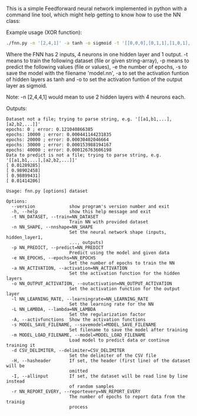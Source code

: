This is a simple Feedforward neural network implemented in python with a command line tool, which might help getting to know how to use the NN class:

Example usage (XOR function):

``` sh
./fnn.py -n '[2,4,1]' -a tanh -o sigmoid -t '[[0,0,0],[0,1,1],[1,0,1],[1,1,0]]' -p '[[0,0],[0,1],[1,0],[1,1]]' -e 50000 -s model.nn
```

Where the FNN has 2 inputs, 4 neurons in one hidden layer and 1 output. -t means to train the following dataset (file or given string-array), -p means to predict the following values (file or values), -e the number of epochs, -s to save the model with the filename 'model.nn', -a to set the activation funtion of hidden layers as tanh and -o to set the activation funtion of the output layer as sigmoid.


Note: -n [2,4,4,1] would mean to use 2 hidden layers with 4 neurons each.

Outputs:
```
Dataset not a file; trying to parse string, e.g. '[[a1,b1,...],[a2,b2,...]]'
epochs: 0 ; error: 0.121040866385
epochs: 10000 ; error: 0.000441144231835
epochs: 20000 ; error: 0.00030402046664
epochs: 30000 ; error: 0.000153988194167
epochs: 40000 ; error: 0.000126763606198
Data to predict is not a file; trying to parse string, e.g. '[[a1,b1,...],[a2,b2,...]]'
[ 0.01289285]
[ 0.98902458]
[ 0.98899431]
[ 0.01414206]
```


```
Usage: fnn.py [options] dataset

Options:
  --version             show program's version number and exit
  -h, --help            show this help message and exit
  -t NN_DATASET, --train=NN_DATASET
                        Train NN with provided dataset
  -n NN_SHAPE, --nnshape=NN_SHAPE
                        Set the neural network shape (inputs, hidden_layer1,
                        ..., outputs)
  -p NN_PREDICT, --predict=NN_PREDICT
                        Predict using the model and given data
  -e NN_EPOCHS, --epochs=NN_EPOCHS
                        Set the number of epochs to train the NN
  -a NN_ACTIVATION, --activation=NN_ACTIVATION
                        Set the activation function for the hidden layers
  -o NN_OUTPUT_ACTIVATION, --outactivation=NN_OUTPUT_ACTIVATION
                        Set the activation function for the output layer
  -l NN_LEARNING_RATE, --learningrate=NN_LEARNING_RATE
                        Set the learning rate for the NN
  -L NN_LAMBDA, --lambda=NN_LAMBDA
                        Set the regularization factor
  -A, --activfunctions  Show the activation functions
  -s MODEL_SAVE_FILENAME, --savemodel=MODEL_SAVE_FILENAME
                        Set filename to save the model after training
  -m MODEL_LOAD_FILENAME, --model=MODEL_LOAD_FILENAME
                        Load model to predict data or continue training it
  -d CSV_DELIMITER, --delimiter=CSV_DELIMITER
                        Set the delimiter of the CSV file
  -H, --hasheader       If set, the header (first line) of the dataset will be
                        omitted
  -I, --allinput        If set, the dataset will be read line by line instead
                        of random samples
  -r NN_REPORT_EVERY, --reportevery=NN_REPORT_EVERY
                        The number of epochs to report data from the trainig
                        process


```
